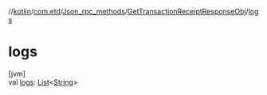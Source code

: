 //[kotlin](../../../../index.md)/[com.etd](../../index.md)/[Json_rpc_methods](../index.md)/[GetTransactionReceiptResponseObj](index.md)/[logs](logs.md)

# logs

[jvm]\
val [logs](logs.md): [List](https://kotlinlang.org/api/latest/jvm/stdlib/kotlin.collections/-list/index.html)&lt;[String](https://kotlinlang.org/api/latest/jvm/stdlib/kotlin/-string/index.html)&gt;
